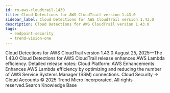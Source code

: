 ```yaml
---
id: rn-aws-cloudtrail-1430
title: Cloud Detections for AWS CloudTrail version 1.43.0
sidebar_label: Cloud Detections for AWS CloudTrail version 1.43.0
description: Cloud Detections for AWS CloudTrail version 1.43.0
tags:
  - endpoint-security
  - trend-vision-one
---
```


 Cloud Detections for AWS CloudTrail version 1.43.0 August 25, 2025—The 1.43.0 Cloud Detections for AWS CloudTrail release enhances AWS Lambda efficiency. Detailed release notes: Cloud Platform: AWS Enhancements: Enhances AWS Lambda efficiency by optimizing and reducing the number of AWS Service Systems Manager (SSM) connections. Cloud Security → Cloud Accounts © 2025 Trend Micro Incorporated. All rights reserved.Search Knowledge Base
